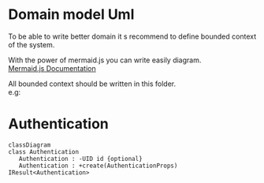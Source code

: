 # Domain model Uml

To be able to write better domain it s recommend to define bounded context of the system.  

With the power of mermaid.js you can write easily diagram.  
[Mermaid.js Documentation](https://mermaid-js.github.io/mermaid/#/)

All bounded context should be written in this folder.  
e.g:

# Authentication
```mermaid
classDiagram
class Authentication
   Authentication : -UID id {optional}
   Authentication : +create(AuthenticationProps) IResult<Authentication>

```